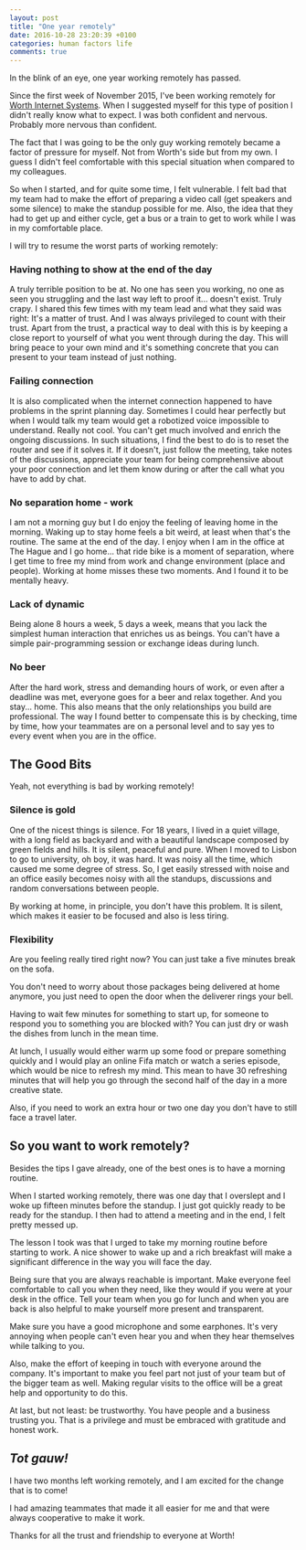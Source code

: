 ```yaml
---
layout: post
title: "One year remotely"
date: 2016-10-28 23:20:39 +0100
categories: human factors life 
comments: true
---
```


In the blink of an eye, one year working remotely has passed. 

Since the first week of November 2015, I've been working remotely for [Worth Internet Systems](https://worth.systems).
When I suggested myself for this type of position I didn't really know what to expect.
I was both confident and nervous. Probably more nervous than confident.

The fact that I was going to be the only guy working remotely became a factor of pressure for myself. Not from Worth's side but from my own. I guess I didn't feel comfortable with this special situation when compared to my colleagues. 

So when I started, and for quite some time, I felt vulnerable.
I felt bad that my team had to make the effort of preparing a video call (get speakers and some silence) to make the standup possible for me. Also, the idea that they had to get up and either cycle, get a bus or a train to get to work while I was in my comfortable place.

I will try to resume the worst parts of working remotely:

### Having nothing to show at the end of the day

A truly terrible position to be at.
No one has seen you working, no one as seen you struggling and the last way left to proof it... doesn't exist.
Truly crapy.
I shared this few times with my team lead and what they said was right: It's a matter of trust. And I was always privileged to count with their trust.
Apart from the trust, a practical way to deal with this is by keeping a close report to yourself of what you went through during the day. This will bring peace to your own mind and it's something concrete that you can present to your team instead of just nothing.


### Failing connection

It is also complicated when the internet connection happened to have problems in the sprint planning day.
Sometimes I could hear perfectly but when I would talk my team would get a robotized voice impossible to understand. Really not cool. You can't get much involved and enrich the ongoing discussions.
In such situations, I find the best to do is to reset the router and see if it solves it. If it doesn't, just follow the meeting, take notes of the discussions, appreciate your team for being comprehensive about your poor connection and let them know during or after the call what you have to add by chat.    

### No separation home - work

I am not a morning guy but I do enjoy the feeling of leaving home in the morning. 
Waking up to stay home feels a bit weird, at least when that's the routine. 
The same at the end of the day. I enjoy when I am in the office at The Hague and I go home... that ride bike is a moment of separation, where I get time to free my mind from work and change environment (place and people).
Working at home misses these two moments. And I found it to be mentally heavy.

### Lack of dynamic

Being alone 8 hours a week, 5 days a week, means that you lack the simplest human interaction that enriches us as beings. 
You can't have a simple pair-programming session or exchange ideas during lunch.


### No beer

After the hard work, stress and demanding hours of work, or even after a deadline was met, everyone goes for a beer and relax together. And you stay... home. This also means that the only relationships you build are professional. 
The way I found better to compensate this is by checking, time by time, how your teammates are on a personal level and to say yes to every event when you are in the office.


## The Good Bits

Yeah, not everything is bad by working remotely!

### Silence is gold
One of the nicest things is silence. 
For 18 years, I lived in a quiet village, with a long field as backyard and with a beautiful landscape composed by green fields and hills. It is silent, peaceful and pure.
When I moved to Lisbon to go to university, oh boy, it was hard. 
It was noisy all the time, which caused me some degree of stress. 
So, I get easily stressed with noise and an office easily becomes noisy with all the standups, discussions and random conversations between people. 

By working at home, in principle, you don't have this problem. It is silent, which makes it easier to be focused and also is less tiring.

### Flexibility
Are you feeling really tired right now? You can just take a five minutes break on the sofa.

You don't need to worry about those packages being delivered at home anymore, you just need to open the door when the deliverer rings your bell.

Having to wait few minutes for something to start up, for someone to respond you to something you are blocked with? You can just dry or wash the dishes from lunch in the mean time.

At lunch, I usually would either warm up some food or prepare something quickly and I would play an online Fifa match or watch a series episode, which would be nice to refresh my mind. This mean to have 30 refreshing minutes that will help you go through the second half of the day in a more creative state.

Also, if you need to work an extra hour or two one day you don't have to still face a travel later.


## So you want to work remotely?
Besides the tips I gave already, one of the best ones is to have a morning routine.

When I started working remotely, there was one day that I overslept and I woke up fifteen minutes before the standup. I just got quickly ready to be ready for the standup. I then had to attend a meeting  and in the end, I felt pretty messed up.

The lesson I took was that I urged to take my morning routine before starting to work.
A nice shower to wake up and a rich breakfast will make a significant difference in the way you will face the day.

Being sure that you are always reachable is important. 
Make everyone feel comfortable to call you when they need, like they would if you were at your desk in the office. 
Tell your team when you go for lunch and when you are back is also helpful to make yourself more present and transparent.

Make sure you have a good microphone and some earphones. 
It's very annoying when people can't even hear you and when they hear themselves while talking to you.

Also, make the effort of keeping in touch with everyone around the company. It's important to make you feel part not just of your team but of the bigger team as well. Making regular visits to the office will be a great help and opportunity to do this. 

At last, but not least: be trustworthy. You have people and a business trusting you. That is a privilege and must be embraced with gratitude and honest work.

## _Tot gauw!_
I have two months left working remotely, and I am excited for the change that is to come!

I had amazing teammates that made it all easier for me and that were always cooperative to make it work.

Thanks for all the trust and friendship to everyone at Worth!
 



